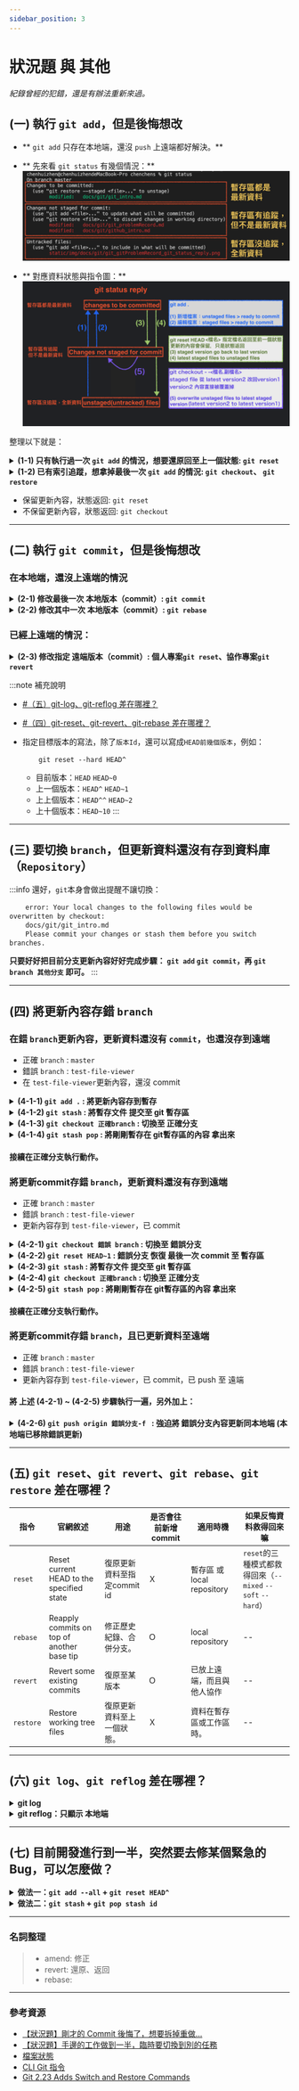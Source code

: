 ```yaml
---
sidebar_position: 3
---
```


# 狀況題 與 其他
*紀錄曾經的犯錯，還是有辦法重新來過。*

## (一) 執行 `git add`，但是後悔想改
- ** `git add` 只存在本地端，還沒 `push` 上遠端都好解決。**
- ** 先來看 `git status` 有幾個情況：**
![git status](../../static/img/docs/git/git_gitProblemRecord_git_status.png)

- ** 對應資料狀態與指令圖：**
![git status reply](../../static/img/docs/git/git_gitProblemRecord_git_status_reply.png)

整理以下就是：
<details>
  <summary>
    <strong>(1-1) 只有執行過一次 <code>git add</code> 的情況，想要還原回至上一個狀態: <code>git reset</code></strong>
  </summary>

```
   git reset HEAD <檔案名稱.副檔名>  // 還原檔案狀態 staged files to unstaged files
```

</details>

<details>
  <summary>
    <strong>(1-2) 已有索引追蹤，想拿掉最後一次 <code>git add</code> 的情況: 
      <code>git checkout</code>、
      <code>git restore</code>
    </strong>
  </summary>

```
  git checkout -- <檔案名稱.副檔名>  // 還原內容 至 暫存區最後一次的版本（剛修改的內容就掰掰了）
  git checkout .                   // 還原全部檔案 至 暫存區最後一次的版本（剛修改的內容就掰掰了）
```

```
  git restore --staged <檔案名稱.副檔名>  // 將 暫存區指定檔案 復原 到 工作目錄的狀態 （staged file => unstaged file）
  git restore <檔案名稱.副檔名>           // 將 工作目錄的狀態 復原 到 沒有更新內容的狀態 （unstaged file => discard changes in working directory剛修改的內容就掰掰了）
```

:::caution `git checkout` 有兩個意思
> **`git-checkout` - Switch branches or restore working tree files** <br />
>   from [git 官網](https://git-scm.com/docs/git-checkout)
>
> ---
>
> Git 2.23 introduces two new commands meant to replace two common uses of git checkout: <br />
> **`git switch` to switch to a new branch after creating it if necessary**<br />
> **`git restore` to restore changes from a given commit**.<br />
>   from [Git 2.23 Adds Switch and Restore Commands](https://www.infoq.com/news/2019/08/git-2-23-switch-restore/)
>
> ---
>
> 1. 切換分支: `git checkout 分支名稱` => `git switch 分支名稱`
> 2. 還原內容: `git checkout -- <檔案名稱.副檔名>` => `git restore <檔案名稱.副檔名>`

:::

</details>

- 保留更新內容，狀態返回: `git reset`
- 不保留更新內容，狀態返回: `git checkout`

---

## (二) 執行 `git commit`，但是後悔想改 
### 在本地端，還沒上遠端的情況

<details>
  <summary>
    <strong>(2-1) 修改最後一次 本地版本（commit）: <code>git commit</code></strong>
  </summary>

```
    git commit --amend -m "修改的commit內容"
```

回傳訊息參考
```
    [master 42f24fb] [v0.1.3] - update Tech Docs/Git & Github/git_problemRecord
    Date: Fri Feb 25 15:36:25 2022 +0800
    2 files changed, 88 insertions(+), 27 deletions(-)
    create mode 100644 static/img/docs/git/git_problemRecord_git_reset_risk.png
```

:::success 提醒
使用 `--amend` 來修正 commit內容，會往前增加一新版本 `commit id`。

舉例：
```
    git commit -m "[v0.1.3] - update git_problemRecord"
    git commit --amend -m "[v0.1.3] - update Tech Docs/Git & Github/git_problemRecord"
```

**`git log --pretty=oneline` : 看不到修正前的commit內容。**
```
    42f24fbbc442061acef19345c4a1e03c55e2f15c (HEAD -> master) [v0.1.3] - update Tech Docs/Git & Github/git_problemRecord
    61400f70a01b8f5bbf141f258907856770a685ae (origin/master) [v0.1.2] - init Tech Docs/Git & Github/git_problemRecord
    699657431f609c1307a6a53bd1c9dbd0fd31727c [v0.1.2] - add Tech Docs/Git & Github/Github
```
**`git reflog` : 紀錄所有commit動作，包含之前key錯的commit內容**（這裡第二行可以看到，`commit id` 有更新。）
```
    42f24fb (HEAD -> master) HEAD@{0}: commit (amend): [v0.1.3] - update Tech Docs/Git & Github/git_problemRecord
    90dd2da HEAD@{1}: commit: [v0.1.3] - update git_problemRecord
    61400f7 (origin/master) HEAD@{2}: commit: [v0.1.2] - init Tech Docs/Git & Github/git_problemRecord
```
:::

</details>

<details>
  <summary>
    <strong>(2-2) 修改其中一次 本地版本（commit）: <code>git rebase</code></strong>  
  </summary>
  <h4>首先，要先找到： 目前位置、想要退回的目標版本（<code>commit id</code>）</h4>
  <h4>再來，下指令告知退回的版本 （<code>commit id</code>）</h4>

  ```
    git rebase
  ```

</details>


### 已經上遠端的情況：

<details>
  <summary>
    <strong>(2-3) 修改指定 遠端版本（commit）: 個人專案<code>git reset</code>、協作專案<code>git revert</code></strong>
  </summary>
   <h4>(2-3-1) 專案只有自己在做的情況</h4>
   <div>我會直接在本地端更新，返回目標版本，然後 <code>push</code> 強迫遠端更新同本地端。</div>
   <div>(補充：當我本地返回目標版本，本地端的版本落後遠端版本，需要執行強制覆蓋，遠端版本才會更新)</div>

   ```
        git reflog                   // 查詢 commit id
        git reset --hard 版本Id       // 返回目標版本
        git push origin master -f    // 強迫更新遠端資料庫同目前本地端
   ```
---
   <h4>(2-3-2) 專案還有其他協作的情況</h4>
   <div>回退版本的風險：其他協作已提交的版本有可能也被我退回去。</div>

   ![返回版本的風險](../../static/img/docs/git/git_problemRecord_git_reset_risk.png)

   <div>這時候，我會使用 <code>revert</code> 提交新的修改同目標版本，正常 <code>push</code> 到遠端。</div>
   <div>(補充： <code>revert</code> 會新增一新提交版本，故協作同仁可以正常 <code>pull</code> 下來。)</div>

   ```
        git reflog                   // 查詢 commit id
        git revert 版本Id             // 更新資料同 目標版本的那份資料
        git push origin master       // 更新至遠端資料庫
   ```
</details>

:::note 補充說明
- [#（五）git-log、git-reflog 差在哪裡？](#五-git-loggit-reflog-差在哪裡)
- [#（四）git-reset、git-revert、git-rebase 差在哪裡？](#四-git-resetgit-revertgit-rebase-差在哪裡)

- 指定目標版本的寫法，除了`版本Id`，還可以寫成`HEAD前幾個版本`，例如：
    ```
        git reset --hard HEAD^
    ```
    - 目前版本：`HEAD` `HEAD~0`
    - 上一個版本：`HEAD^` `HEAD~1`
    - 上上個版本：`HEAD^^` `HEAD~2`
    - 上十個版本：`HEAD~10`
:::

---


## (三) 要切換 `branch`，但更新資料還沒有存到資料庫（`Repository`）
:::info 還好，`git`本身會做出提醒不讓切換：
```
    error: Your local changes to the following files would be overwritten by checkout:
    docs/git/git_intro.md
    Please commit your changes or stash them before you switch branches.
```
**只要好好把目前分支更新內容好好完成步驟： `git add` `git commit`，再 `git branch 其他分支` 即可。**
:::

---

## (四) 將更新內容存錯 `branch`
### 在錯 `branch`更新內容，更新資料還沒有 `commit`，也還沒存到遠端
  - 正確 `branch` : `master`
  - 錯誤 `branch` : `test-file-viewer`
  - 在 `test-file-viewer`更新內容，還沒 commit

<details>
  <summary>
    <strong>(4-1-1) <code>git add .</code> : 將更新內容存到暫存</strong>
  </summary>

  ```
    git add .
  ```
</details>

<details>
  <summary>
    <strong>(4-1-2) <code>git stash</code> : 將暫存文件 提交至 git 暫存區</strong>
  </summary>

  ```
    git stash
  ```
</details>

<details>
  <summary>
    <strong>(4-1-3) <code>git checkout 正確branch</code> : 切換至 正確分支</strong>
  </summary>

  ```
    git checkout master
  ```
</details>


<details>
  <summary>
    <strong>(4-1-4) <code>git stash pop</code> : 將剛剛暫存在 git暫存區的內容 拿出來</strong>
  </summary>

  ```
    git stash pop
  ```
</details>

#### 接續在正確分支執行動作。 


### 將更新commit存錯 `branch`，更新資料還沒有存到遠端
  - 正確 `branch` : `master`
  - 錯誤 `branch` : `test-file-viewer`
  - 更新內容存到 `test-file-viewer`，已 commit

<details>
  <summary>
    <strong>(4-2-1) <code>git checkout 錯誤 branch</code> : 切換至 錯誤分支</strong>
  </summary>

  ```
    git checkout test-file-viewer
  ```
    
  result reference:
  ```
    Switched to branch 'test-file-viewer'
  ```
</details>

<details>
  <summary>
    <strong>(4-2-2) <code>git reset HEAD~1</code> : 錯誤分支 恢復 最後一次 commit 至 暫存區</strong>
  </summary>

  ```
    git reset HEAD~1
  ```

  result reference:
  ```
    Unstaged changes after reset:
    M       src/i18n/en.js
    M       src/i18n/zh-TW.js
    M       src/pages/account/accountQuery/index.tsx
    M       src/pages/contact/contactQuery/index.tsx
    M       src/pages/lead/leadQuery/index.tsx
    M       src/pages/opportunity/opportunityQuery/index.tsx
    M       src/pages/opportunity/opportunityQuery/master/index.tsx
  ```
</details>

<details>
  <summary>
    <strong>(4-2-3) <code>git stash</code> : 將暫存文件 提交至 git 暫存區</strong>
  </summary>

  ```
    git stash
  ```
  
  result reference:
  ```
    Saved working directory and index state WIP on 錯誤分支: 錯誤分支目前最新commitId 錯誤分支目前最新commit message
  ```
</details>

<details>
  <summary>
    <strong>(4-2-4) <code>git checkout 正確branch</code> : 切換至 正確分支</strong>
  </summary>

  ```
    git checkout master
  ```

  result reference:
  ```
    Switched to branch 'master'
    Your branch is up to date with 'origin/master'.
  ```
</details>

<details>
  <summary>
    <strong>(4-2-5) <code>git stash pop</code> : 將剛剛暫存在 git暫存區的內容 拿出來</strong>
  </summary>

  ```
    git stash pop
  ```

  result reference:
  ```
    Auto-merging src/i18n/zh-TW.js
    Auto-merging src/i18n/en.js
    On branch master
    Your branch is up to date with 'origin/master'.

    Changes not staged for commit:
      (use "git add <file>..." to update what will be committed)
      (use "git restore <file>..." to discard changes in working directory)
            modified:   src/i18n/en.js
            modified:   src/i18n/zh-TW.js
            modified:   src/pages/account/accountQuery/index.tsx
            modified:   src/pages/contact/contactQuery/index.tsx
            modified:   src/pages/lead/leadQuery/index.tsx
            modified:   src/pages/opportunity/opportunityQuery/index.tsx
            modified:   src/pages/opportunity/opportunityQuery/master/index.tsx

    no changes added to commit (use "git add" and/or "git commit -a")
    Dropped refs/stash@{0} (e6005c9277a3373f872fba6c3c1a4b57989d32c0)
  ```
</details>

#### 接續在正確分支執行動作。 

### 將更新commit存錯 `branch`，且已更新資料至遠端
  - 正確 `branch` : `master`
  - 錯誤 `branch` : `test-file-viewer`
  - 更新內容存到 `test-file-viewer`，已 commit，已 push 至 遠端

#### 將 上述 (4-2-1) ~ (4-2-5) 步驟執行一遍，另外加上：

<details>
  <summary>
    <strong>(4-2-6) <code>git push origin 錯誤分支-f </code> : 強迫將 錯誤分支內容更新同本地端 (本地端已移除錯誤更新)</strong>
  </summary>

  ```
    git push origin test-file-viewer-f
  ```
</details>

---

## (五) `git reset`、`git revert`、`git rebase`、`git restore` 差在哪裡？

|指令|官網敘述|用途|是否會往前新增commit|適用時機|如果反悔資料救得回來嘛|
|--|--|--|--|--|--|
|`reset`|Reset current HEAD to the specified state  |復原更新資料至指定commit id|Ｘ|暫存區 或 local repository|`reset`的三種模式都救得回來（`--mixed` `--soft` `--hard`）|
|`rebase`|Reapply commits on top of another base tip|修正歷史紀錄、合併分支。|Ｏ|local repository|--|
|`revert`|Revert some existing commits              |復原至某版本|Ｏ|已放上遠端，而且與他人協作|--|--|
|`restore`|Restore working tree files               |復原更新資料至上一個狀態。|Ｘ|資料在暫存區或工作區時。|--|

---

## (六) `git log`、`git reflog` 差在哪裡？

<details>
  <summary><strong>git log</strong></summary>

```
    git log // 查看目前分支 commit 歷史紀錄：不包含其他分支、退回 commit 紀錄
    q       // 跳出 git log
```

回傳訊息參考
![cmd 顯示 git log](../../static/img/docs/git/git_problemRecord_git_log_cmd.png)

對應 source tree 顯示
![source tree 顯示 git log](../../static/img/docs/git/git_problemRecord_git_log.png)

**`git log --pretty=oneline`**
```
    42f24fbbc442061acef19345c4a1e03c55e2f15c (HEAD -> master) [v0.1.3] - update Tech Docs/Git & Github/git_problemRecord
    61400f70a01b8f5bbf141f258907856770a685ae (origin/master) [v0.1.2] - init Tech Docs/Git & Github/git_problemRecord
    699657431f609c1307a6a53bd1c9dbd0fd31727c [v0.1.2] - add Tech Docs/Git & Github/Github
```

</details>

<details>
  <summary><strong> git reflog：只顯示 本地端</strong></summary>

```
    git reflog  // 查看本地端分支提交、HEAD 移動位置，適用在我要復原內容的位置時查看
    q           // 跳出 git log
```

回傳訊息
```
    6996574 (HEAD -> master) HEAD@{0}: commit: [v0.1.2] - add Tech Docs/Git & Github/Github
    f1206c6 (origin/master) HEAD@{1}: commit: [v0.1.1] - finish Tech Docs/Git & Github/Git
    e6eb481 (test) HEAD@{2}: merge test: Fast-forward
```

對應 Sourcetree 顯示
![source tree 顯示 git reflog](../../static/img/docs/git/git_problemRecord_git_reflog_sourceTree.png)

</details>

---

## (七) 目前開發進行到一半，突然要去修某個緊急的Bug，可以怎麼做？

<details>
  <summary><strong> 做法一：<code>git add --all</code> + <code>git reset HEAD^</code></strong></summary>

- 不管三七二十一，把所有更新、刪除任何紀錄存到暫存區。
- 加入 `git commit` 記錄一下。
- `git checkout <要修bug 的分支>` 處理。
- 處理完後，回來剛剛開發功能的分支，執行 `git reset HEAD^`，把存到commit的內容復原至工作區，繼續開發。

---

#### `git add --all` 與 `git add .` 差別？

|--             |相同                                   |相異                         |
|--             |--                                    |--                           |
|`git add --all`|將未建立追蹤、未更新至最新版本內容存至暫存區。|存檔範圍：根目錄到子目錄(子文件夾)|
|`git add .`    |將未建立追蹤、未更新至最新版本內容存至暫存區。|存檔範圍：只有該子目錄(子文件夾)  |

</details>

<details>
  <summary><strong> 做法二：<code>git stash</code> + <code>git pop stash id</code></strong></summary>

- 執行 `git stash` 將 **已追蹤、未更新至最新版本內容**存起來。
- 執行 `git stash -u` 將 **未追蹤最新內容**存起來。
- `git checkout <要修bug 的分支>` 處理。
- 處理完後，回來剛剛開發功能的分支，執行 `git stash list`

```js
git stash list
stash@{0}: WIP on refactor: b174a5a fix some bug
stash@{1}: WIP on refactor: b174a5a fix other bug
```
- 執行 `git stash pop stash@{0}` 將存起來的內容拿回來繼續做（git stash list 就沒有這個紀錄了）

---
#### `git stash` 指令用法差異：

|指令                         |用途                    |資料還在 stash list|
|--                          |--                      |--|
|`git stash pop <指定stash>`  |資料從 stash list 拿出來。|X|
|`git stash apply <指定stash>`|資料從 stash list 拿出來。|O|
|`git stash drop <指定stash>` |資料從 stash list 移除。  |O|

</details>


---

### 名詞整理
> - amend: 修正
> - revert: 還原、返回
> - rebase: 

---

### 參考資源
- [【狀況題】剛才的 Commit 後悔了，想要拆掉重做…](https://gitbook.tw/chapters/using-git/reset-commit)
- [【狀況題】手邊的工作做到一半，臨時要切換到別的任務](https://gitbook.tw/chapters/faq/stash)
- [檔案狀態](https://zlargon.gitbooks.io/git-tutorial/content/file/status.html)
- [CLI Git 指令](https://pjchender.dev/app/cli-git/)
- [Git 2.23 Adds Switch and Restore Commands](https://www.infoq.com/news/2019/08/git-2-23-switch-restore/)



